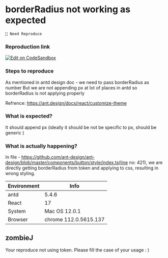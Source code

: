# borderRadius not working as expected

`🤔 Need Reproduce`

### Reproduction link

[![Edit on CodeSandbox](https://codesandbox.io/static/img/play-codesandbox.svg)](https://codesandbox.io/s/antd-reproduction-template-forked-jyh2k9)

### Steps to reproduce

As mentioned in antd design doc - we need to pass borderRadius as number
But we are not appending px at lot of places in antd so borderRadius is not applying properly

Refrence: https://ant.design/docs/react/customize-theme

### What is expected?

It should append px (ideally it should be not be specific to px, should be generic )

### What is actually happening?

In file - https://github.com/ant-design/ant-design/blob/master/components/button/style/index.ts(line no: 421), we are directly getting borderRadius from token and applying to css, resulting in wrong styling.

| Environment | Info                  |
| ----------- | --------------------- |
| antd        | 5.4.6                 |
| React       | 17                    |
| System      | Mac OS 12.0.1         |
| Browser     | chrome 112.0.5615.137 |

<!-- generated by ant-design-issue-helper. DO NOT REMOVE -->

## zombieJ

Your reproduce not using token. Please fill the case of your usage : )
